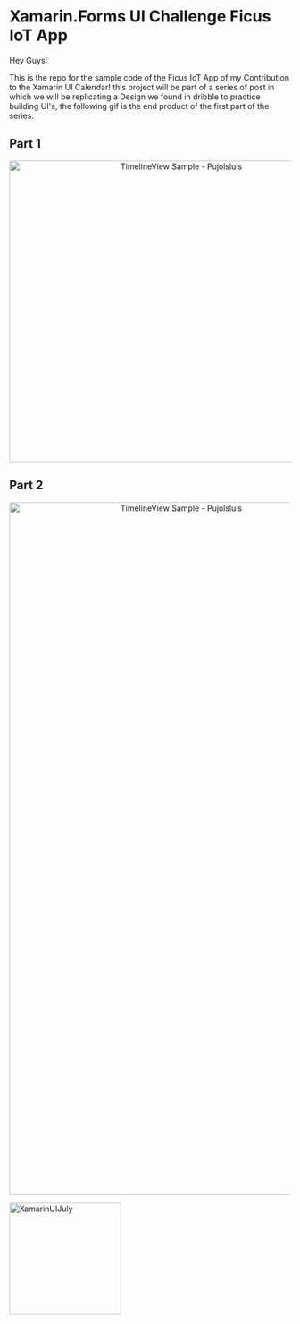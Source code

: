 # Xamarin.Forms UI Challenge Ficus IoT App
Hey Guys!

This is the repo for the sample code of the Ficus IoT App of my Contribution to the Xamarin UI Calendar! this project will be part of a series of post in which we will be replicating a Design we found in dribble to practice building UI's, the following gif is the end product of the first part of the series:

## Part 1
<p align="center">
<img src="https://github.com/Pujolsluis/FicusUIChallenge/blob/master/arts/ficusuichallengepujolsluis.gif" height="539" width="600" title="TimelineView Sample - Pujolsluis"/>
</p>

## Part 2
<p align="center">
<img src="https://github.com/Pujolsluis/FicusUIChallenge/blob/master/arts/ficusuichallengept2pujolsluis.gif" height="1239" width="600" title="TimelineView Sample - Pujolsluis"/>
</p>

<p align="left">
<a href="https://www.thewissen.io/introducing-xamarin-ui-july/#schedule">
<img src="https://github.com/Pujolsluis/FicusUIChallenge/blob/master/arts/XamarinUIBadge.png" width="200" title="XamarinUIJuly"/></a>
</p>

